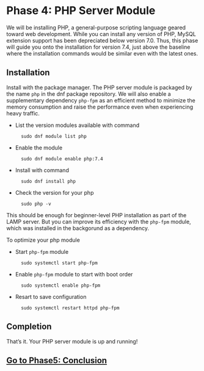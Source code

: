 # Phase 4: PHP Server Module
We will be installing PHP, a general-purpose scripting language geared toward web development. While you can install any version of PHP, MySQL extension support has been depreciated below version 7.0. Thus, this phase will guide you onto the installation for version 7.4, just above the baseline where the installation commands would be similar even with the latest ones.

## Installation
Install with the package manager. The PHP server module is packaged by the name `php` in the dnf package repository. We will also enable a supplementary dependency `php-fpm` as an efficient method to minimize the memory consumption and raise the performance even when experiencing heavy traffic.
- List the version modules available with command

        sudo dnf module list php 
- Enable the module

        sudo dnf module enable php:7.4
- Install with command

        sudo dnf install php
- Check the version for your php 

        sudo php -v

This should be enough for beginner-level PHP installation as part of the LAMP server. But you can improve its efficiency with the `php-fpm` module, which was installed in the backgorund as a dependency.

To optimize your php module 
- Start `php-fpm` module

        sudo systemctl start php-fpm 
- Enable `php-fpm` module to start with boot order

        sudo systemctl enable php-fpm

- Resart to save configuration

        sudo systemctl restart httpd php-fpm

## Completion
That’s it. Your PHP server module is up and running!

## [Go to Phase5: Conclusion](../phase5/README.md)
